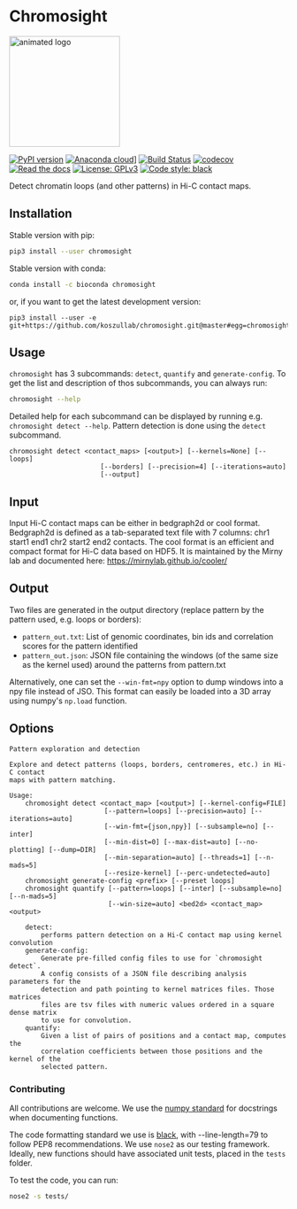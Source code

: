 # Chromosight
<img src="docs/chromosight.gif" alt="animated logo" width="200"/>

[![PyPI version](https://badge.fury.io/py/chromosight.svg)](https://badge.fury.io/py/chromosight) [![Anaconda cloud](https://anaconda.org/bioconda/chromosight/badges/version.svg)](https://anaconda.org/bioconda/chromosight)] [![Build Status](https://travis-ci.com/koszullab/chromosight.svg?branch=master)](https://travis-ci.com/koszullab/chromosight) [![codecov](https://codecov.io/gh/koszullab/chromosight/branch/master/graph/badge.svg)](https://codecov.io/gh/koszullab/chromosight) [![Read the docs](https://readthedocs.org/projects/chromosight/badge)](https://chromosight.readthedocs.io) [![License: GPLv3](https://img.shields.io/badge/License-GPL%203-0298c3.svg)](https://opensource.org/licenses/GPL-3.0) [![Code style: black](https://img.shields.io/badge/code%20style-black-000000.svg)](https://github.com/ambv/black) 

Detect chromatin loops (and other patterns) in Hi-C contact maps.

## Installation

Stable version with pip:

```sh
pip3 install --user chromosight
```
Stable version with conda:
```sh
conda install -c bioconda chromosight
```

or, if you want to get the latest development version:

```
pip3 install --user -e git+https://github.com/koszullab/chromosight.git@master#egg=chromosight
```

## Usage

`chromosight` has 3 subcommands: `detect`, `quantify` and `generate-config`. To get the list and description of thos subcommands, you can always run:

```bash
chromosight --help
```
Detailed help for each subcommand can be displayed by running e.g. `chromosight detect --help`. Pattern detection is done using the `detect` subcommand.

```
chromosight detect <contact_maps> [<output>] [--kernels=None] [--loops]
                       [--borders] [--precision=4] [--iterations=auto]
                       [--output]
```

## Input

Input Hi-C contact maps can be either in bedgraph2d or cool format. Bedgraph2d is defined as a tab-separated text file with 7 columns: chr1 start1 end1 chr2 start2 end2 contacts. The cool format is an efficient and compact format for Hi-C data based on HDF5. It is maintained by the Mirny lab and documented here: https://mirnylab.github.io/cooler/

## Output
Two files are generated in the output directory (replace pattern by the pattern used, e.g. loops or borders):
  * `pattern_out.txt`: List of genomic coordinates, bin ids and correlation scores for the pattern identified
  * `pattern_out.json`: JSON file containing the windows (of the same size as the kernel used) around the patterns from pattern.txt

Alternatively, one can set the `--win-fmt=npy` option to dump windows into a npy file instead of JSO. This format can easily be loaded into a 3D array using numpy's `np.load` function.

## Options

```
Pattern exploration and detection

Explore and detect patterns (loops, borders, centromeres, etc.) in Hi-C contact
maps with pattern matching.

Usage:
    chromosight detect <contact_map> [<output>] [--kernel-config=FILE]
                        [--pattern=loops] [--precision=auto] [--iterations=auto]
                        [--win-fmt={json,npy}] [--subsample=no] [--inter]
                        [--min-dist=0] [--max-dist=auto] [--no-plotting] [--dump=DIR]
                        [--min-separation=auto] [--threads=1] [--n-mads=5]
                        [--resize-kernel] [--perc-undetected=auto]
    chromosight generate-config <prefix> [--preset loops]
    chromosight quantify [--pattern=loops] [--inter] [--subsample=no] [--n-mads=5]
                         [--win-size=auto] <bed2d> <contact_map> <output>

    detect: 
        performs pattern detection on a Hi-C contact map using kernel convolution
    generate-config:
        Generate pre-filled config files to use for `chromosight detect`. 
        A config consists of a JSON file describing analysis parameters for the
        detection and path pointing to kernel matrices files. Those matrices
        files are tsv files with numeric values ordered in a square dense matrix
        to use for convolution.
    quantify:
        Given a list of pairs of positions and a contact map, computes the
        correlation coefficients between those positions and the kernel of the
        selected pattern.

```

### Contributing

All contributions are welcome. We use the [numpy standard](https://numpydoc.readthedocs.io/en/latest/format.html) for docstrings when documenting functions.

The code formatting standard we use is [black](https://github.com/psf/black), with --line-length=79 to follow PEP8 recommendations. We use `nose2` as our testing framework. Ideally, new functions should have associated unit tests, placed in the `tests` folder.

To test the code, you can run:

```bash
nose2 -s tests/
```
